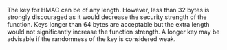 
The key for HMAC can be of any length. However, less than 32 bytes is strongly discouraged
as it would decrease the security strength of the function. Keys longer than 64 bytes are acceptable
but the extra length would not significantly increase the function strength.
A longer key may be advisable if the randomness of the key is considered weak.
